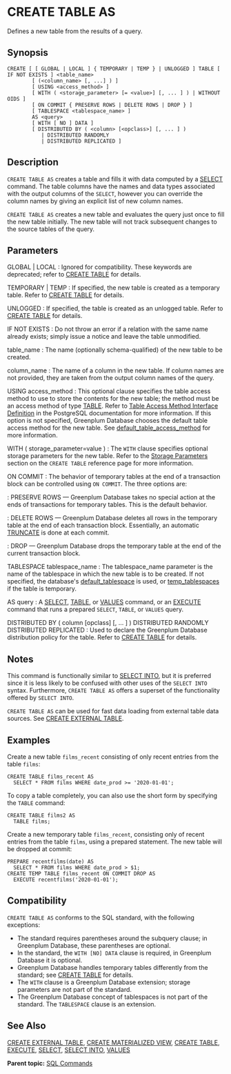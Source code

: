 # CREATE TABLE AS 

Defines a new table from the results of a query.

## <a id="section2"></a>Synopsis 

``` {#sql_command_synopsis}
CREATE [ [ GLOBAL | LOCAL ] { TEMPORARY | TEMP } | UNLOGGED ] TABLE [ IF NOT EXISTS ] <table_name>
        [ (<column_name> [, ...] ) ]
        [ USING <access_method> ]
        [ WITH ( <storage_parameter> [= <value>] [, ... ] ) | WITHOUT OIDS ]
        [ ON COMMIT { PRESERVE ROWS | DELETE ROWS | DROP } ]
        [ TABLESPACE <tablespace_name> ]
        AS <query>
        [ WITH [ NO ] DATA ]
        [ DISTRIBUTED BY ( <column> [<opclass>] [, ... ] ) 
           | DISTRIBUTED RANDOMLY
           | DISTRIBUTED REPLICATED ]
```

## <a id="section3"></a>Description 

`CREATE TABLE AS` creates a table and fills it with data computed by a [SELECT](SELECT.html) command. The table columns have the names and data types associated with the output columns of the `SELECT`, however you can override the column names by giving an explicit list of new column names.

`CREATE TABLE AS` creates a new table and evaluates the query just once to fill the new table initially. The new table will not track subsequent changes to the source tables of the query.

## <a id="section4"></a>Parameters 

GLOBAL \| LOCAL
:   Ignored for compatibility. These keywords are deprecated; refer to [CREATE TABLE](CREATE_TABLE.html) for details.

TEMPORARY \| TEMP
:   If specified, the new table is created as a temporary table. Refer to [CREATE TABLE](CREATE_TABLE.html) for details.

UNLOGGED
:   If specified, the table is created as an unlogged table. Refer to [CREATE TABLE](CREATE_TABLE.html) for details.

IF NOT EXISTS
:   Do not throw an error if a relation with the same name already exists; simply issue a notice and leave the table unmodified.

table\_name
:   The name (optionally schema-qualified) of the new table to be created.

column\_name
:   The name of a column in the new table. If column names are not provided, they are taken from the output column names of the query.

USING access\_method
:   This optional clause specifies the table access method to use to store the contents for the new table; the method must be an access method of type [TABLE](SELECT.html#table-command). Refer to [Table Access Method Interface Definition](https://www.postgresql.org/docs/12/tableam.html) in the PostgreSQL documentation for more information. If this option is not specified, Greenplum Database chooses the default table access method for the new table. See [default_table_access_method](../config_params/guc-list.html#default_table_access_method) for more information.

WITH ( storage\_parameter=value )
:   The `WITH` clause specifies optional storage parameters for the new table. Refer to the [Storage Parameters](CREATE_TABLE.html#storage_parameters) section on the `CREATE TABLE` reference page for more information.

ON COMMIT
:   The behavior of temporary tables at the end of a transaction block can be controlled using `ON COMMIT`. The three options are:

:   PRESERVE ROWS — Greenplum Database takes no special action at the ends of transactions for temporary tables. This is the default behavior.

:   DELETE ROWS — Greenplum Database deletes all rows in the temporary table at the end of each transaction block. Essentially, an automatic [TRUNCATE](TRUNCATE.html) is done at each commit.

:   DROP — Greenplum Database drops the temporary table at the end of the current transaction block.

TABLESPACE tablespace\_name
:   The tablespace\_name parameter is the name of the tablespace in which the new table is to be created. If not specified, the database's [default_tablespace](../config_params/guc-list.html#default_tablespace) is used, or [temp\_tablespaces](../config_params/guc-list.html#temp_tablespaces) if the table is temporary.

AS query
:   A [SELECT](SELECT.html), [TABLE](SELECT.html#table-command), or [VALUES](VALUES.html) command, or an [EXECUTE](EXECUTE.html) command that runs a prepared `SELECT`, `TABLE`, or `VALUES` query.

DISTRIBUTED BY \( column \[opclass\] \[, ... \] \)
DISTRIBUTED RANDOMLY
DISTRIBUTED REPLICATED
:   Used to declare the Greenplum Database distribution policy for the table. Refer to [CREATE TABLE](CREATE_TABLE.html) for details.


## <a id="section5"></a>Notes 

This command is functionally similar to [SELECT INTO](SELECT_INTO.html), but it is preferred since it is less likely to be confused with other uses of the `SELECT INTO` syntax. Furthermore, `CREATE TABLE AS` offers a superset of the functionality offered by `SELECT INTO`.

`CREATE TABLE AS` can be used for fast data loading from external table data sources. See [CREATE EXTERNAL TABLE](CREATE_EXTERNAL_TABLE.html).

## <a id="section6"></a>Examples 

Create a new table `films_recent` consisting of only recent entries from the table `films`:

```
CREATE TABLE films_recent AS
  SELECT * FROM films WHERE date_prod >= '2020-01-01';
```

To copy a table completely, you can also use the short form by specifying the `TABLE` command:

```
CREATE TABLE films2 AS
  TABLE films;
```

Create a new temporary table `films_recent`, consisting only of recent entries from the table `films`, using a prepared statement. The new table will be dropped at commit:

```
PREPARE recentfilms(date) AS
  SELECT * FROM films WHERE date_prod > $1;
CREATE TEMP TABLE films_recent ON COMMIT DROP AS 
  EXECUTE recentfilms('2020-01-01');
```

## <a id="section7"></a>Compatibility 

`CREATE TABLE AS` conforms to the SQL standard, with the following exceptions:

-   The standard requires parentheses around the subquery clause; in Greenplum Database, these parentheses are optional.
-   In the standard, the `WITH [NO] DATA` clause is required, in Greenplum Database it is optional.
-   Greenplum Database handles temporary tables differently from the standard; see [CREATE TABLE](CREATE_TABLE.html) for details.
-   The `WITH` clause is a Greenplum Database extension; storage parameters are not part of the standard.
-   The Greenplum Database concept of tablespaces is not part of the standard. The `TABLESPACE` clause is an extension.

## <a id="section8"></a>See Also 

[CREATE EXTERNAL TABLE](CREATE_EXTERNAL_TABLE.html), [CREATE MATERIALIZED VIEW](CREATE_MATERIALIZED_VIEW.html), [CREATE TABLE](CREATE_TABLE.html), [EXECUTE](EXECUTE.html), [SELECT](SELECT.html), [SELECT INTO](SELECT_INTO.html), [VALUES](VALUES.html)

**Parent topic:** [SQL Commands](../sql_commands/sql_ref.html)


